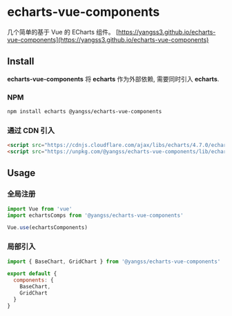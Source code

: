 # echarts-vue-components

几个简单的基于 Vue 的 ECharts 组件。 [https://yangss3.github.io/echarts-vue-components](https://yangss3.github.io/echarts-vue-components)

## Install

**echarts-vue-components** 将 **echarts** 作为外部依赖, 需要同时引入 **echarts**.

### NPM

```bash
npm install echarts @yangss/echarts-vue-components
```

### 通过 CDN 引入

```html
<script src="https://cdnjs.cloudflare.com/ajax/libs/echarts/4.7.0/echarts.min.js"></script>
<script src="https://unpkg.com/@yangss/echarts-vue-components/lib/echarts-vue-components.min.js"></script>
```

## Usage

### 全局注册

```js
import Vue from 'vue'
import echartsComps from '@yangss/echarts-vue-components'

Vue.use(echartsComponents)
```

### 局部引入

```js
import { BaseChart, GridChart } from '@yangss/echarts-vue-components'

export default {
  components: {
    BaseChart,
    GridChart
  }
}
```
